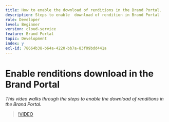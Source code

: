 ```yaml
---
title: How to enable the download of renditions in the Brand Portal.
description: Steps to enable  download of rendition in Brand Portal
role: Developer
level: Beginner
version: cloud-service
feature: Brand Portal
topic: Development
index: y
exl-id: 78664b38-b64a-4220-bb7a-83f09bdd441a
---
```

# Enable renditions download in the Brand Portal

*This video walks through the steps to enable the download of renditions in the Brand Portal.*

>[!VIDEO](https://video.tv.adobe.com/v/335449?quality=9&learn=on)
